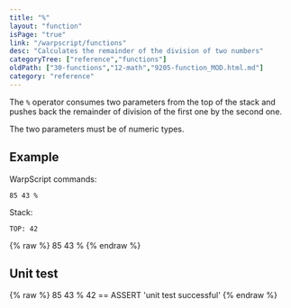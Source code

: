 ```yaml
---
title: "%"
layout: "function"
isPage: "true"
link: "/warpscript/functions"
desc: "Calculates the remainder of the division of two numbers"
categoryTree: ["reference","functions"]
oldPath: ["30-functions","12-math","9205-function_MOD.html.md"]
category: "reference"
---
```



The `%` operator consumes two parameters from the top of the stack and pushes back the remainder of division of the first one by the second one.

The two parameters must be of numeric types.


## Example ##

WarpScript commands:

    85 43 %

Stack:
 
    TOP: 42

{% raw %}
<warp10-warpscript-widget backend="{{backend}}"  exec-endpoint="{{execEndpoint}}">85 43 %
</warp10-warpscript-widget>
{% endraw %}    


## Unit test ##

{% raw %}
<warp10-warpscript-widget backend="{{backend}}"  exec-endpoint="{{execEndpoint}}">85 43 %
42 == ASSERT
'unit test successful'
</warp10-warpscript-widget>
{% endraw %}        
